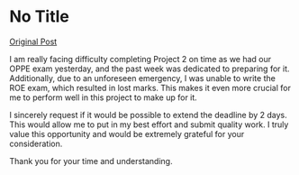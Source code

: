 # No Title

[Original Post](https://discourse.onlinedegree.iitm.ac.in/t/171428/1)

<p>I am really facing difficulty completing Project 2 on time as we had our OPPE exam yesterday, and the past week was dedicated to preparing for it. Additionally, due to an unforeseen emergency, I was unable to write the ROE exam, which resulted in lost marks. This makes it even more crucial for me to perform well in this project to make up for it.</p>
<p>I sincerely request if it would be possible to extend the deadline by 2 days. This would allow me to put in my best effort and submit quality work. I truly value this opportunity and would be extremely grateful for your consideration.</p>
<p>Thank you for your time and understanding.</p>